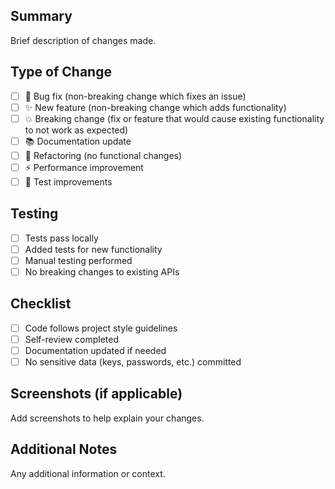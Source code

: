 ## Summary
Brief description of changes made.

## Type of Change
- [ ] 🐛 Bug fix (non-breaking change which fixes an issue)
- [ ] ✨ New feature (non-breaking change which adds functionality)
- [ ] 💥 Breaking change (fix or feature that would cause existing functionality to not work as expected)
- [ ] 📚 Documentation update
- [ ] 🔧 Refactoring (no functional changes)
- [ ] ⚡ Performance improvement
- [ ] 🧪 Test improvements

## Testing
- [ ] Tests pass locally
- [ ] Added tests for new functionality
- [ ] Manual testing performed
- [ ] No breaking changes to existing APIs

## Checklist
- [ ] Code follows project style guidelines
- [ ] Self-review completed
- [ ] Documentation updated if needed
- [ ] No sensitive data (keys, passwords, etc.) committed

## Screenshots (if applicable)
Add screenshots to help explain your changes.

## Additional Notes
Any additional information or context.